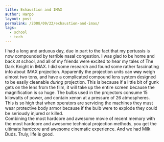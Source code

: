 ```yaml
---
title: Exhaustion and IMAX
author: Harpo
layout: post
permalink: /2008/09/22/exhaustion-and-imax/
tags:
  - school
  - tech
---
```

I had a long and arduous day, due in part to the fact that my pertussis is now compounded by terrible nasal congestion. I was glad to be home and back at school, and all of my friends were excited to hear my tales of The Dark Knight in IMAX. I did some research and found some rather fascinating info about IMAX projection. Apparently the projection units can <s>way</s> weigh almost two tons, and have a complicated compound lens system designed to be easily cleanable *during* projection. This is because if a little bit of gunk gets on the lens from the film, it will take up the entire screen because the magnification is so huge. The bulbs used in the projectors consume 15 kilowatts of power, and contain xenon at a pressure of 26 atmospheres. This is so high that when operators are servicing the machines they must wear protective body armor because if the bulb were to explode they could be seriously injured or killed.  
Combining the most hardcore and awesome movie of recent memory with the most hardcore and awesome technical projection methods, you get the ultimate hardcore and awesome cinematic experience. And we had Milk Duds. Truly, life is good.